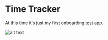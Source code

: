 # Time Tracker

At this time it's just my first onboarding test app.

![alt text](https://github.com/zemcov-surf/time_tracker/blob/master/screen.png?raw=true)

